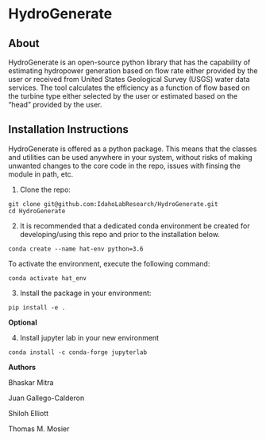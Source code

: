 # HydroGenerate

## About

HydroGenerate is an open-source python library that has the capability of estimating hydropower generation based on flow rate either provided by the user or received from United States Geological Survey (USGS) water data services. The tool calculates the efficiency as a function of flow based on the turbine type either selected by the user or estimated based on the “head” provided by the user.

## Installation Instructions

HydroGenerate is offered as a python package. This means that the classes and utilities can be used anywhere in your system, without risks of making unwanted changes to the core code in the repo, issues with finsing the module in path, etc.

1. Clone the repo:

```
git clone git@github.com:IdahoLabResearch/HydroGenerate.git
cd HydroGenerate
```

2. It is recommended that a dedicated conda environment be created for developing/using this repo and prior to the installation below. 

```
conda create --name hat-env python=3.6
```

To activate the environment, execute the following command:

```
conda activate hat_env
```

3. Install the package in your environment:

```
pip install -e .
```

**Optional**

4. Install jupyter lab in your new environment
```
conda install -c conda-forge jupyterlab
```

**Authors**

Bhaskar Mitra

Juan Gallego-Calderon

Shiloh Elliott

Thomas M. Mosier
